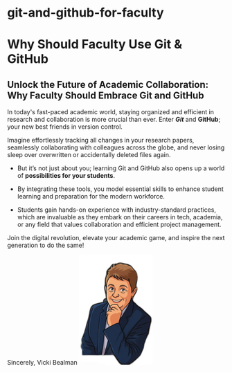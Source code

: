 # git-and-github-for-faculty

# Why Should Faculty Use Git & GitHub
## Unlock the Future of Academic Collaboration: Why Faculty Should Embrace Git and GitHub
In today's fast-paced academic world, staying organized and efficient in research and collaboration is more crucial than ever. Enter ***Git*** and **GitHub**; your new best friends in version control. 

Imagine effortlessly tracking all changes in your research papers, seamlessly collaborating with colleagues across the globe, and never losing sleep over overwritten or accidentally deleted files again.
- But it’s not just about you; learning Git and GitHub also opens up a world of **possibilities for your students**. 

- By integrating these tools, you model essential skills to enhance student learning and preparation for the modern workforce. 

- Students gain hands-on experience with industry-standard practices, which are invaluable as they embark on their careers in tech, academia, or any field that values collaboration and efficient project management.

Join the digital revolution, elevate your academic game, and inspire the next generation to do the same!

Sincerely,
Vicki Bealman
![](https://github.com/DrVicki/git-and-github-for-faculty/blob/main/images/imageedit_2_4161236629.png)
